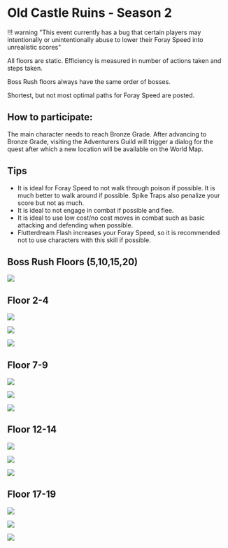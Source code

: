 # Old Castle Ruins - Season 2

!!! warning "This event currently has a bug that certain players may intentionally or unintentionally abuse to lower their Foray Speed into unrealistic scores"

All floors are static. Efficiency is measured in number of actions taken and steps taken.

Boss Rush floors always have the same order of bosses.

Shortest, but not most optimal paths for Foray Speed are posted.

## How to participate:
The main character needs to reach Bronze Grade. After advancing to Bronze Grade, visiting the Adventurers Guild will trigger a dialog for the quest after which a new location will be available on the World Map.

## Tips

- It is ideal for Foray Speed to not walk through poison if possible. It is much better to walk around if possible. Spike Traps also penalize your score but not as much.
- It is ideal to not engage in combat if possible and flee.
- It is ideal to use low cost/no cost moves in combat such as basic attacking and defending when possible.
- Flutterdream Flash increases your Foray Speed, so it is recommended not to use characters with this skill if possible.

## Boss Rush Floors (5,10,15,20)

![](img/boss-rush.png)

## Floor 2-4
![](img/floor2.png)

![](img/floor3.png)

![](img/floor4.png)

## Floor 7-9
![](img/floor7.png)

![](img/floor8.png)

![](img/floor9.png)

## Floor 12-14
![](img/floor12.png)

![](img/floor13.png)

![](img/floor14.png)

## Floor 17-19

![](img/floor17.png)

![](img/floor18.png)

![](img/floor19.png)
